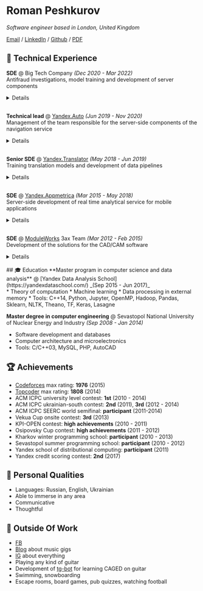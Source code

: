 # Roman Peshkurov

_Software engineer based in London, United Kingdom_ <br>

[Email](mailto:roman.peshkurov@gmail.com) / [LinkedIn](https://www.linkedin.com/in/blazerer) / [Github](https://github.com/blazerer) / [PDF](RomanPeshkurov.pdf) 

## 💾 Technical Experience
**SDE** @ Big Tech Company _(Dec 2020 - Mar 2022)_ <br>
Antifraud investigations, model training and development of server components
<details align="justify">
 <summary>Details</summary>
 <ul>
  <li>Work in the antifraud field so can't share many details</li>
  <li>Train models in highly ambiguous area</li>
  <li>Develop data pipelines and implement business logic there</li>
  <li>Conduct investigations of anomalies</li>
  <li>Tools: Python, Internal ML libraries, Hive/Spark, MySQL, HG, Internal tools</li>
 </ul>
</details>
<br>

**Technical lead** @ [Yandex.Auto](https://auto.yandex/promo) _(Jun 2019 - Nov 2020)_ <br>
Management of the team responsible for the server-side components of the navigation service
<details align="justify">
 <summary>Details</summary>
 <ul>
  <li>Designed and developed server-side applications for the integrations of our app with partners (eg. Remote-Access-To-Car)</li>
  <li>Implemented service’s dashboards and metrics calculation processes</li>
  <li>Managed development of push-service for our proprietary devices</li>
  <li>Developed Logs-On-Demand system for our devices</li>
  <li>Participated in interviewing, onboarding, mentorship, project management routines of the team</li>
  <li>Tools: C++14, PostgreSQL, PlantUML, Java, Yandex-tools</li>
</ul>
 <i>
 Remote-Access-To-Car Demonstration<br>
 We integrated our navigation app with the telematics system, so that allowed our customers to have access to car's features (ignition, locks, etc.) via our app.
 Was responsible for the design and development of server components and managed a team, which was working on these tasks.<br>
 Here you can see <a href="https://vc.ru/transport/84796-foto-prototip-yandeks-avto-kotoraya-umeet-udalenno-upravlyat-mashinoy-i-sledit-za-ee-sostoyaniem">news post</a> about presentation from the conference with a part about our project:
</i>
 <br>
 <p>
  <iframe width="560" height="315" src="https://www.youtube.com/embed/28R7JjUjjGY?start=2560" title="YouTube video player" frameborder="0" allow="accelerometer; autoplay; clipboard-write; encrypted-media; gyroscope; picture-in-picture" allowfullscreen></iframe>
 </p>
</details>
<br>

**Senior SDE** @ [Yandex.Translator](https://translate.yandex.com/) _(May 2018 - Jun 2019)_ <br>
Training translation models and development of data pipelines
<details align="justify">
 <summary>Details</summary>
 <ul>
  <li>Designed and developed end-to-end data aggregation pipeline: from application on device to table in the MR-storage</li>
  <li>Improved translation quality on Turkish language family via training new types of neural models, <b>waiting for patent</b></li>
  <li>Implemented Alternatives-For-Translation backend based on neural language model API</li>
  <li>Tools: C++14, Python, NLTK, TF, Yandex MapReduce, Transformer RNNs, HG</li>
 </ul>
 <i>
 Alternatives-For-Translation Demonstration<br>
 Worked on an optimal extraction of probabilities' values from translation model to allow us to suggest alternative words in the translation.<br>
 As a result, we obtained server API for this task, and here you can see example of this tool's usage on en-ru language pair:
 </i>
 <br>
 <p>
  <iframe width="560" height="315" src="https://www.youtube.com/embed/qzsiknOQsZI" title="YouTube video player" frameborder="0" allow="accelerometer; autoplay; clipboard-write; encrypted-media; gyroscope; picture-in-picture" allowfullscreen></iframe>
 </p>
 <i>
 Turkish Languages Translator and Yakut Language<br>
 Worked on the multi-language translation models with Tranformer RNNs and tried to find the best experiments' setup by preparation of corpora and tuning of models.<br>
 In the end, we achieved better quality in comparison to our baselines on the az-ru, kz-ru, uz-ru and other turk languages. <br>
 Yakut language is endangered one and our translator was the first registered translation system for it. As this language has high significance for the russian indigenous people, this achievement was reflected in the dedicated documentary:
 </i>
 <br>
 <p>
  <iframe width="560" height="315" src="https://www.youtube.com/embed/HupI6xOvWkc" title="YouTube video player" frameborder="0" allow="accelerometer; autoplay; clipboard-write; encrypted-media; gyroscope; picture-in-picture" allowfullscreen></iframe>
 </p>
</details>
<br>

**SDE** @ [Yandex.Appmetrica](https://appmetrica.yandex.com/about) _(Mar 2015 - May 2018)_ <br>
Server-side development of real time analytical service for mobile applications
<details align="justify">
 <summary>Details</summary>
 <ul>
  <li>Developed distributed fault-tolerant real-time data pipeline (40·10^9 rows/day) as a set of microservices in cloud</li>
  <li>Maintained and optimised self-written backend servers' layer (140·10^3 RPS of HTTPS in peak)</li>
  <li>Developed various utils: internal/external APIs, MR-jobs, monitorings and testing solutions</li>
  <li>Performed investigations on petabytes of data via MR and ClickHouse SQL</li>
  <li>Tools: C++14, Boost, Poco, MySQL, <a href="https://clickhouse.tech/">ClickHouse</a> (developed in my department), Nginx, Python, Yandex MapReduce, Apache Zookeeper, Git</li>
 </ul>
 <i>
 Logs API Demonstration<br>
 Designed and developed the server side of this API to allow customers extracting logs of their applications from our storage.<br>
 Here you can see how process of the data download looks like:
 </i>
 <br>
 <p>
  <iframe width="560" height="315" src="https://www.youtube.com/embed/S7wl_8sTrAY" title="YouTube video player" frameborder="0" allow="accelerometer; autoplay; clipboard-write; encrypted-media; gyroscope; picture-in-picture" allowfullscreen></iframe>
 </p>
</details>
<br>

**SDE** @ [ModuleWorks](https://www.moduleworks.com/) 3ax Team _(Mar 2012 - Feb 2015)_ <br>
Development of the solutions for the CAD/CAM software
<details align="justify">
 <summary>Details</summary>
 <ul>
  <li>Was solving sculpture surface machining and computational geometry problems</li>
  <li>Implemented library for the toolpath smoothing and based my master's thesis on it</li>
  <li>Developed and maintained project of Multiaxis Roughing (see below)</li>
  <li>Tools: C++03, Boost, Computational geometry tools, Svn</li>
 </ul>
 <i>
Multiaxis Roughing Demonstration<br>
This toolpath generation algorithm was implemented as a combination of approaches between 5ax and 3ax project areas.
My aim was to make an actual implementation of an already scoped project and pushing it to the production.<br>
Here is the marketing demonstration of this tool:
 </i>
 <br>
 <p>
  <iframe width="560" height="315" src="https://www.youtube.com/embed/nHLNZ-Zp-r4" title="YouTube video player" frameborder="0" allow="accelerometer; autoplay; clipboard-write; encrypted-media; gyroscope; picture-in-picture" allowfullscreen></iframe>
 </p>
</details>
<br>
## 🎓 Education
**Master program in computer science and data analysis** @ [Yandex Data Analysis School](https://yandexdataschool.com/) _(Sep 2015 - Jun 2017)_ <br>
* Theory of computation
* Machine learning
* Data processing in external memory
* Tools: C++14, Python, Jupyter, OpenMP, Hadoop, Pandas, Sklearn, NLTK, Theano, TF, Keras, Lasagne

**Master degree in computer engineering** @ Sevastopol National University of Nuclear Energy and Industry _(Sep 2008 - Jan 2014)_ <br>
* Software development and databases
* Сomputer architecture and microelectronics
* Tools: C/C++03, MySQL, PHP, AutoCAD

## 🏆 Achievements 
* [Codeforces](http://codeforces.com/profile/blazerer) max rating: **1976** (2015)
* [Topcoder](https://www.topcoder.com/members/blazerer/details/?track=DATA_SCIENCE&subTrack=SRM) max rating: **1808** (2014)
* ACM ICPC university level contest: **1st** (2010 - 2014)
* ACM ICPC ukrainian-south contest: **2nd** (2011), **3rd** (2012 - 2014)
* ACM ICPC SEERC world semifinal: **participant** (2011-2014)
* Vekua Cup onsite contest: **3rd** (2013)
* KPI-OPEN contest: **high achievements** (2010 - 2011)
* Osipovsky Cup contest: **high achievements** (2011 - 2012)
* Kharkov winter programming school: **participant** (2010 - 2013)
* Sevastopol summer programming school: **participant** (2010 - 2012)
* Yandex school of distributional computing: **participant** (2011)
* Yandex credit scoring contest: **2nd** (2017)

## 💬 Personal Qualities
* Languages: Russian, English, Ukrainian
* Able to immerse in any area
* Communicative
* Thoughtful

## 🎸 Outside Of Work
* [FB](https://www.facebook.com/MrBlazerer)
* [Blog](https://vk.com/blazerer_about_music) about music gigs
* [IG](https://www.instagram.com/blazerer_about_everything/) about everything
* Playing any kind of guitar
* Development of [tg-bot](https://t.me/MusicPracticeBot) for learning CAGED on guitar
* Swimming, snowboarding
* Escape rooms, board games, pub quizzes, watching football

